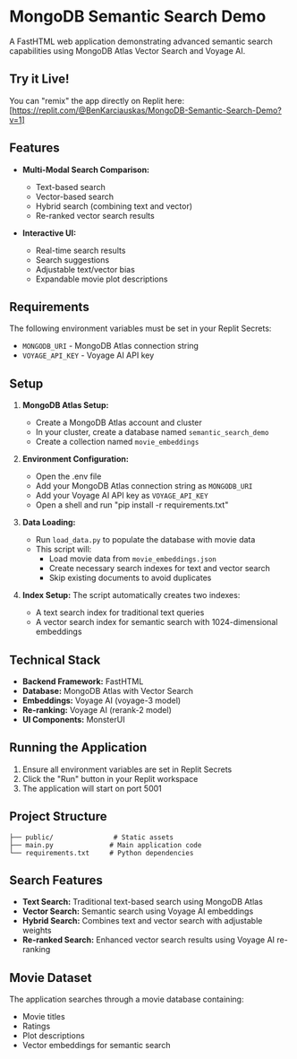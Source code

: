 
# MongoDB Semantic Search Demo

A FastHTML web application demonstrating advanced semantic search capabilities using MongoDB Atlas Vector Search and Voyage AI.

## Try it Live!

You can "remix" the app directly on Replit here:
[https://replit.com/@BenKarciauskas/MongoDB-Semantic-Search-Demo?v=1]

## Features

- **Multi-Modal Search Comparison:**
  - Text-based search
  - Vector-based search
  - Hybrid search (combining text and vector)
  - Re-ranked vector search results

- **Interactive UI:**
  - Real-time search results
  - Search suggestions
  - Adjustable text/vector bias
  - Expandable movie plot descriptions

## Requirements

The following environment variables must be set in your Replit Secrets:

- `MONGODB_URI` - MongoDB Atlas connection string
- `VOYAGE_API_KEY` - Voyage AI API key

## Setup

1. **MongoDB Atlas Setup:**
   - Create a MongoDB Atlas account and cluster
   - In your cluster, create a database named `semantic_search_demo`
   - Create a collection named `movie_embeddings`

2. **Environment Configuration:**
   - Open the .env file
   - Add your MongoDB Atlas connection string as `MONGODB_URI`
   - Add your Voyage AI API key as `VOYAGE_API_KEY`
   - Open a shell and run "pip install -r requirements.txt"

3. **Data Loading:**
   - Run `load_data.py` to populate the database with movie data
   - This script will:
     - Load movie data from `movie_embeddings.json`
     - Create necessary search indexes for text and vector search
     - Skip existing documents to avoid duplicates

4. **Index Setup:**
   The script automatically creates two indexes:
   - A text search index for traditional text queries
   - A vector search index for semantic search with 1024-dimensional embeddings

## Technical Stack

- **Backend Framework:** FastHTML
- **Database:** MongoDB Atlas with Vector Search
- **Embeddings:** Voyage AI (voyage-3 model)
- **Re-ranking:** Voyage AI (rerank-2 model)
- **UI Components:** MonsterUI

## Running the Application

1. Ensure all environment variables are set in Replit Secrets
3. Click the "Run" button in your Replit workspace
4. The application will start on port 5001

## Project Structure

```
├── public/               # Static assets
├── main.py              # Main application code
└── requirements.txt     # Python dependencies
```

## Search Features

- **Text Search:** Traditional text-based search using MongoDB Atlas
- **Vector Search:** Semantic search using Voyage AI embeddings
- **Hybrid Search:** Combines text and vector search with adjustable weights
- **Re-ranked Search:** Enhanced vector search results using Voyage AI re-ranking

## Movie Dataset

The application searches through a movie database containing:
- Movie titles
- Ratings
- Plot descriptions
- Vector embeddings for semantic search
